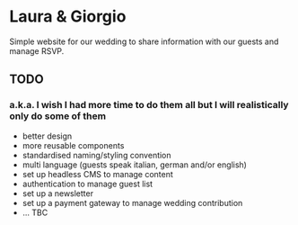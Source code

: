 # Laura & Giorgio

Simple website for our wedding to share information with our guests and manage RSVP.

## TODO

### a.k.a. I wish I had more time to do them all but I will realistically only do some of them

- better design
- more reusable components
- standardised naming/styling convention
- multi language (guests speak italian, german and/or english)
- set up headless CMS to manage content
- authentication to manage guest list
- set up a newsletter
- set up a payment gateway to manage wedding contribution
- ... TBC
